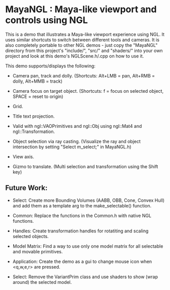 # MayaNGL : Maya-like viewport and controls using NGL

<!-- ![alt tag](mayangl_demo.gif) -->

This is a demo that illustrates a Maya-like viewport experience using NGL. It uses similar shortcuts to switch between different tools and cameras.
It is also completely portable to other NGL demos - just copy the "MayaNGL" directory from this project's "include/", "src/" and "shaders/" into your own project and look at this demo's NGLScene.h/.cpp on how to use it.

This demo supports/displays the following:

- Camera pan, track and dolly. (Shortcuts: Alt+LMB = pan, Alt+RMB = dolly, Alt+MMB = track)

- Camera focus on target object. (Shortcuts: f = focus on selected object, SPACE = reset to origin)

- Grid.

- Title text projection.

- Valid with ngl::VAOPrimitives and ngl::Obj using ngl::Mat4 and ngl::Transformation.

- Object selection via ray casting. (Visualize the ray and object intersection by setting "Select<true> m_select;" in MayaNGL.h)

- View axis.

- Gizmo to translate. (Multi selection and transformation using the Shift key)


## Future Work:

- Select: Create more Bounding Volumes (AABB, OBB, Cone, Convex Hull) and add them as a template arg to the make_selectable() function.

- Common: Replace the functions in the Common.h with native NGL functions.

- Handles: Create transformation handles for rotatiting and scaling selected objects.

- Model Matrix: Find a way to use only one model matrix for all selectable and movable primitives.

- Application: Create the demo as a gui to change mouse icon when <q,w,e,r> are pressed.

- Select: Remove the VariantPrim class and use shaders to show (wrap around) the selected model.
